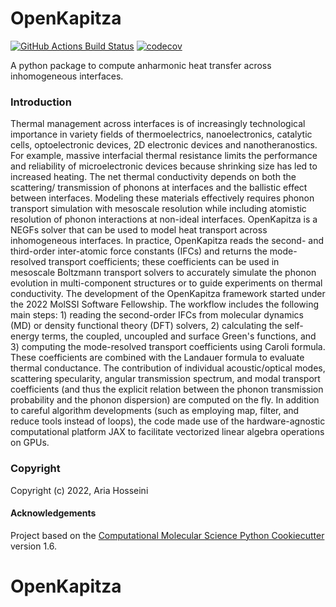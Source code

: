 OpenKapitza
==============================
[//]: # (Badges)
[![GitHub Actions Build Status](https://github.com/REPLACE_WITH_OWNER_ACCOUNT/OpenKapitza/workflows/CI/badge.svg)](https://github.com/REPLACE_WITH_OWNER_ACCOUNT/OpenKapitza/actions?query=workflow%3ACI)
[![codecov](https://codecov.io/gh/REPLACE_WITH_OWNER_ACCOUNT/OpenKapitza/branch/master/graph/badge.svg)](https://codecov.io/gh/REPLACE_WITH_OWNER_ACCOUNT/OpenKapitza/branch/master)


A python package to compute anharmonic heat transfer across inhomogeneous interfaces.
### Introduction
Thermal management across interfaces is of increasingly technological importance in variety fields of thermoelectrics, 
nanoelectronics, catalytic cells, optoelectronic devices, 2D electronic devices and nanotheranostics. For example, 
massive interfacial thermal resistance limits the performance and reliability of microelectronic devices because 
shrinking size has led to increased heating. The net thermal conductivity depends on both the scattering/ transmission 
of phonons at interfaces and the ballistic effect between interfaces. Modeling these materials effectively requires 
phonon transport simulation with mesoscale resolution while including atomistic resolution of phonon interactions at 
non-ideal interfaces. OpenKapitza is a NEGFs solver that can be used to model heat transport across inhomogeneous 
interfaces. In practice, OpenKapitza reads the second- and third-order inter-atomic force constants (IFCs) and returns 
the mode-resolved transport coefficients; these coefficients can be used in mesoscale Boltzmann transport solvers to 
accurately simulate the phonon evolution in multi-component structures or to guide experiments on thermal conductivity. 
The development of the OpenKapitza framework started under the 2022 MolSSI Software Fellowship. The workflow includes 
the following main steps: 1) reading the second-order IFCs from molecular dynamics (MD) or density functional theory 
(DFT) solvers, 2) calculating the self-energy terms, the coupled, uncoupled and surface Green's functions, and 3) computing 
the mode-resolved transport coefficients using Caroli formula. These coefficients are combined with the 
Landauer formula to evaluate thermal conductance. The contribution of individual acoustic/optical modes, scattering 
specularity, angular transmission spectrum, and modal transport coefficients (and thus the explicit relation between 
the phonon transmission probability and the phonon dispersion) are computed on the fly. In addition to careful algorithm
developments (such as employing map, filter, and reduce tools instead of loops), the code made use of the hardware-agnostic 
computational platform JAX to facilitate vectorized linear algebra operations on GPUs.

### Copyright

Copyright (c) 2022, Aria Hosseini


#### Acknowledgements
 
Project based on the 
[Computational Molecular Science Python Cookiecutter](https://github.com/molssi/cookiecutter-cms) version 1.6.
# OpenKapitza
